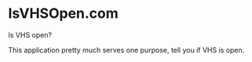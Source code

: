 # IsVHSOpen.com

Is VHS open?

This application pretty much serves one purpose, tell you if VHS is open.